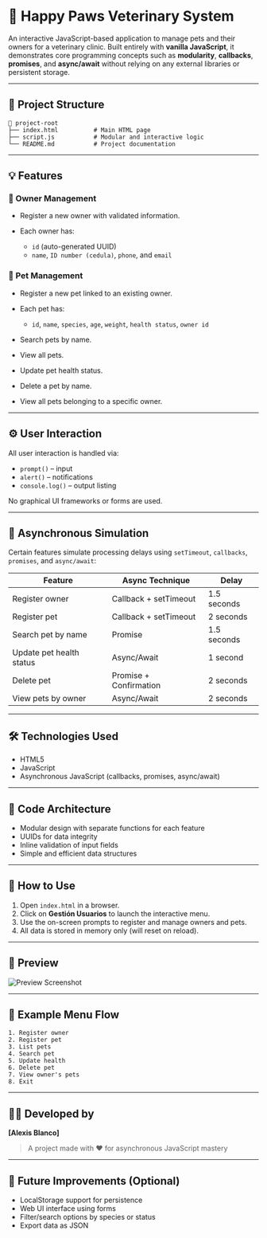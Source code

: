 # 🐾 Happy Paws Veterinary System

An interactive JavaScript-based application to manage pets and their owners for a veterinary clinic. Built entirely with **vanilla JavaScript**, it demonstrates core programming concepts such as **modularity**, **callbacks**, **promises**, and **async/await** without relying on any external libraries or persistent storage.

---

## 📂 Project Structure

```
📁 project-root
├── index.html          # Main HTML page
├── script.js           # Modular and interactive logic
└── README.md           # Project documentation
```

---

## 💡 Features

### 👤 Owner Management

* Register a new owner with validated information.
* Each owner has:

  * `id` (auto-generated UUID)
  * `name`, `ID number (cedula)`, `phone`, and `email`

### 🐶 Pet Management

* Register a new pet linked to an existing owner.
* Each pet has:

  * `id`, `name`, `species`, `age`, `weight`, `health status`, `owner id`
* Search pets by name.
* View all pets.
* Update pet health status.
* Delete a pet by name.
* View all pets belonging to a specific owner.

---

## ⚙️ User Interaction

All user interaction is handled via:

* `prompt()` – input
* `alert()` – notifications
* `console.log()` – output listing

No graphical UI frameworks or forms are used.

---

## 🚀 Asynchronous Simulation

Certain features simulate processing delays using `setTimeout`, `callbacks`, `promises`, and `async/await`:

| Feature                  | Async Technique        | Delay       |
| ------------------------ | ---------------------- | ----------- |
| Register owner           | Callback + setTimeout  | 1.5 seconds |
| Register pet             | Callback + setTimeout  | 2 seconds   |
| Search pet by name       | Promise                | 1.5 seconds |
| Update pet health status | Async/Await            | 1 second    |
| Delete pet               | Promise + Confirmation | 2 seconds   |
| View pets by owner       | Async/Await            | 2 seconds   |

---

## 🛠️ Technologies Used

* HTML5
* JavaScript
* Asynchronous JavaScript (callbacks, promises, async/await)

---

## 🧠 Code Architecture

* Modular design with separate functions for each feature
* UUIDs for data integrity
* Inline validation of input fields
* Simple and efficient data structures

---

## 🎯 How to Use

1. Open `index.html` in a browser.
2. Click on **Gestión Usuarios** to launch the interactive menu.
3. Use the on-screen prompts to register and manage owners and pets.
4. All data is stored in memory only (will reset on reload).

---

## 📸 Preview

![Preview Screenshot](assets/preview.gif)

---

## 📌 Example Menu Flow

```
1. Register owner
2. Register pet
3. List pets
4. Search pet
5. Update health
6. Delete pet
7. View owner's pets
8. Exit
```

---

## 👨‍💻 Developed by

**\[Alexis Blanco]**

> A project made with ❤️ for asynchronous JavaScript mastery

---

## 🧪 Future Improvements (Optional)

* LocalStorage support for persistence
* Web UI interface using forms
* Filter/search options by species or status
* Export data as JSON
